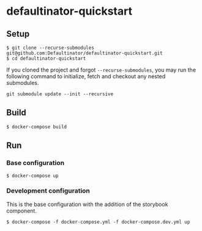 # defaultinator-quickstart

## Setup

```
$ git clone --recurse-submodules git@github.com:Defaultinator/defaultinator-quickstart.git
$ cd defaultinator-quickstart
```

If you cloned the project and forgot `--recurse-submodules`, you may run the following command to initialize, fetch and checkout any nested submodules.
```
git submodule update --init --recursive
```

## Build

```
$ docker-compose build
```

## Run

### Base configuration
```
$ docker-compose up
```

### Development configuration

This is the base configuration with the addition of the storybook component.
```
$ docker-compose -f docker-compose.yml -f docker-compose.dev.yml up
```
